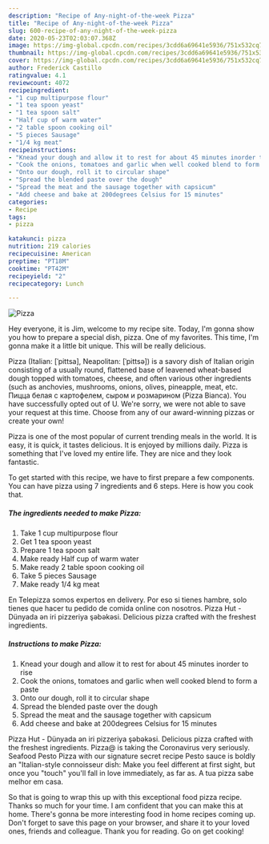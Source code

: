 ```yaml
---
description: "Recipe of Any-night-of-the-week Pizza"
title: "Recipe of Any-night-of-the-week Pizza"
slug: 600-recipe-of-any-night-of-the-week-pizza
date: 2020-05-23T02:03:07.368Z
image: https://img-global.cpcdn.com/recipes/3cdd6a69641e5936/751x532cq70/pizza-recipe-main-photo.jpg
thumbnail: https://img-global.cpcdn.com/recipes/3cdd6a69641e5936/751x532cq70/pizza-recipe-main-photo.jpg
cover: https://img-global.cpcdn.com/recipes/3cdd6a69641e5936/751x532cq70/pizza-recipe-main-photo.jpg
author: Frederick Castillo
ratingvalue: 4.1
reviewcount: 4072
recipeingredient:
- "1 cup multipurpose flour"
- "1 tea spoon yeast"
- "1 tea spoon salt"
- "Half cup of warm water"
- "2 table spoon cooking oil"
- "5 pieces Sausage"
- "1/4 kg meat"
recipeinstructions:
- "Knead your dough and allow it to rest for about 45 minutes inorder to rise"
- "Cook the onions, tomatoes and garlic when well cooked blend to form a paste"
- "Onto our dough, roll it to circular shape"
- "Spread the blended paste over the dough"
- "Spread the meat and the sausage together with capsicum"
- "Add cheese and bake at 200degrees Celsius for 15 minutes"
categories:
- Recipe
tags:
- pizza

katakunci: pizza 
nutrition: 219 calories
recipecuisine: American
preptime: "PT18M"
cooktime: "PT42M"
recipeyield: "2"
recipecategory: Lunch

---
```



![Pizza](https://img-global.cpcdn.com/recipes/3cdd6a69641e5936/751x532cq70/pizza-recipe-main-photo.jpg)

Hey everyone, it is Jim, welcome to my recipe site. Today, I'm gonna show you how to prepare a special dish, pizza. One of my favorites. This time, I'm gonna make it a little bit unique. This will be really delicious.

Pizza (Italian: [ˈpittsa], Neapolitan: [ˈpittsə]) is a savory dish of Italian origin consisting of a usually round, flattened base of leavened wheat-based dough topped with tomatoes, cheese, and often various other ingredients (such as anchovies, mushrooms, onions, olives, pineapple, meat, etc. Пицца белая с картофелем, сыром и розмарином (Pizza Bianca). You have successfully opted out of U. We&#39;re sorry, we were not able to save your request at this time. Choose from any of our award-winning pizzas or create your own!

Pizza is one of the most popular of current trending meals in the world. It is easy, it is quick, it tastes delicious. It is enjoyed by millions daily. Pizza is something that I've loved my entire life. They are nice and they look fantastic.


To get started with this recipe, we have to first prepare a few components. You can have pizza using 7 ingredients and 6 steps. Here is how you cook that.

<!--inarticleads1-->

##### The ingredients needed to make Pizza:

1. Take 1 cup multipurpose flour
1. Get 1 tea spoon yeast
1. Prepare 1 tea spoon salt
1. Make ready Half cup of warm water
1. Make ready 2 table spoon cooking oil
1. Take 5 pieces Sausage
1. Make ready 1/4 kg meat


En Telepizza somos expertos en delivery. Por eso si tienes hambre, solo tienes que hacer tu pedido de comida online con nosotros. Pizza Hut - Dünyada ən iri pizzeriya şəbəkəsi. Delicious pizza crafted with the freshest ingredients. 

<!--inarticleads2-->

##### Instructions to make Pizza:

1. Knead your dough and allow it to rest for about 45 minutes inorder to rise
1. Cook the onions, tomatoes and garlic when well cooked blend to form a paste
1. Onto our dough, roll it to circular shape
1. Spread the blended paste over the dough
1. Spread the meat and the sausage together with capsicum
1. Add cheese and bake at 200degrees Celsius for 15 minutes


Pizza Hut - Dünyada ən iri pizzeriya şəbəkəsi. Delicious pizza crafted with the freshest ingredients. Pizza@ is taking the Coronavirus very seriously. Seafood Pesto Pizza with our signature secret recipe Pesto sauce is boldly an &#34;Italian-style connoisseur dish: Make you feel different at first sight, but once you &#34;touch&#34; you&#39;ll fall in love immediately, as far as. A tua pizza sabe melhor em casa. 

So that is going to wrap this up with this exceptional food pizza recipe. Thanks so much for your time. I am confident that you can make this at home. There's gonna be more interesting food in home recipes coming up. Don't forget to save this page on your browser, and share it to your loved ones, friends and colleague. Thank you for reading. Go on get cooking!
